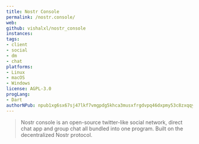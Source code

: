 ```yaml
---
title: Nostr Console
permalink: /nostr.console/
web:
github: vishalxl/nostr_console
instances:
tags:
- client
- social
- dm
- chat
platforms:
- Linux
- macOS
- Windows
license: AGPL-3.0
progLang:
- Dart
authorNPub: npub1xg6sx67sj47lkf7vmgpdg5khca3musxfrgdvpq46dxpmy53c8zxqqy7kwr
---
```


> Nostr console is an open-source twitter-like social network, direct chat app and group chat all bundled into one program. Built on the decentralized Nostr protocol.